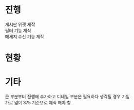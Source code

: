 # 진행  

게시판 위젯 제작  
필터 기능 제작  
메세지 수신 기능 제작  

# 현황  

# 기타  

큰 부분부터 진행에 추가하고 디테일 부분은 필요하다 생각될 경우 기입  
가로 넓이 375 기준으로 제작 해야 함  